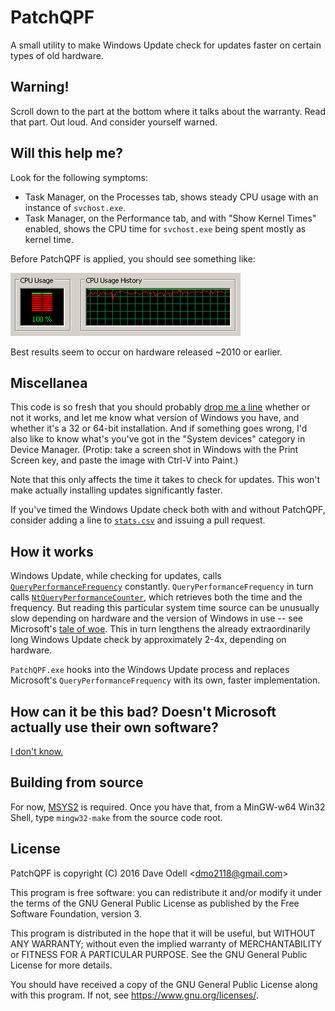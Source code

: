 PatchQPF
========

A small utility to make Windows Update check for updates faster on certain types
of old hardware.

Warning!
--------

Scroll down to the part at the bottom where it talks about the warranty. Read
that part. Out loud. And consider yourself warned.

Will this help me?
------------------

Look for the following symptoms:

* Task Manager, on the Processes tab, shows steady CPU usage with an instance of
  `svchost.exe`.
* Task Manager, on the Performance tab, and with "Show Kernel Times" enabled,
  shows the CPU time for `svchost.exe` being spent mostly as kernel time.

Before PatchQPF is applied, you should see something like:

![](slow-system.png)

Best results seem to occur on hardware released ~2010 or earlier.

Miscellanea
-----------

This code is so fresh that you should probably
[drop me a line](mailto:dmo2118%20%d0%90%d0%a2%20gmail.com) whether or not
it works, and let me know what version of Windows you have, and whether it's a
32 or 64-bit installation. And if something goes wrong, I'd also like to know
what's you've got in the "System devices" category in Device Manager. (Protip:
take a screen shot in Windows with the Print Screen key, and paste the image
with Ctrl-V into Paint.)

Note that this only affects the time it takes to check for updates. This won't
make actually installing updates significantly faster.

If you've timed the Windows Update check both with and without PatchQPF,
consider adding a line to [`stats.csv`](stats.csv) and issuing a pull request.

How it works
------------

Windows Update, while checking for updates, calls
[`QueryPerformanceFrequency`](https://msdn.microsoft.com/en-us/library/windows/desktop/ms644905%28v=vs.85%29.aspx)
constantly. `QueryPerformanceFrequency` in turn calls
[`NtQueryPerformanceCounter`](https://msdn.microsoft.com/en-us/library/bb432384%28v=vs.85%29.aspx), 
which retrieves both the time and the frequency. But reading this particular
system time source can be unusually slow depending on hardware and the version
of Windows in use -- see Microsoft's
[tale of woe](https://msdn.microsoft.com/en-us/library/windows/desktop/dn553408%28v=vs.85%29.aspx).
This in turn lengthens the already extraordinarily long Windows Update check by
approximately 2-4x, depending on hardware.

`PatchQPF.exe` hooks into the Windows Update process and replaces Microsoft's
`QueryPerformanceFrequency` with its own, faster implementation.

How can it be this bad? Doesn't Microsoft actually use their own software?
--------------------------------------------------------------------------

[I don't know.](https://www.drugabuse.gov/publications/research-reports/inhalants/how-can-inhalant-abuse-be-recognized)

Building from source
--------------------

For now, [MSYS2](https://msys2.github.io/) is required. Once you have that, from
a MinGW-w64 Win32 Shell, type `mingw32-make` from the source code root.

License
-------

PatchQPF is copyright (C) 2016 Dave Odell <<dmo2118@gmail.com>>

This program is free software: you can redistribute it and/or modify
it under the terms of the GNU General Public License as published by
the Free Software Foundation, version 3.

This program is distributed in the hope that it will be useful,
but WITHOUT ANY WARRANTY; without even the implied warranty of
MERCHANTABILITY or FITNESS FOR A PARTICULAR PURPOSE.  See the
GNU General Public License for more details.

You should have received a copy of the GNU General Public License
along with this program.  If not, see <https://www.gnu.org/licenses/>.
